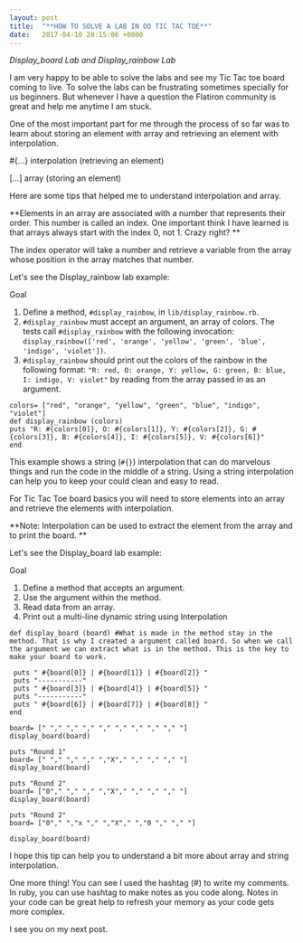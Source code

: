```yaml
---
layout: post
title:  "**HOW TO SOLVE A LAB IN OO TIC TAC TOE**"
date:   2017-04-10 20:15:06 +0000
---
```



*Display_board Lab and Display_rainbow Lab*

I am very happy to be able to solve the labs and see my Tic Tac toe board coming to live. To solve the labs can be frustrating sometimes specially for us beginners. But whenever I have a question the Flatiron community is great and help me anytime I am stuck. 

One of the most important part for me through the process of so far was to learn about storing an element with array and retrieving an element with interpolation. 

#{...}     interpolation (retrieving an element)

   […]     array (storing an element) 
	
Here are some tips that helped me to understand interpolation and array.

**Elements in an array are associated with a number that represents their order. This number is called an
index. One important think I have learned is that arrays always start with the index 0, not 1. Crazy right? **

The index operator will take a number and retrieve a variable from the array whose position in the array matches that number. 

Let's see the Display_rainbow lab example:

Goal

1. Define a method, `#display_rainbow`, in `lib/display_rainbow.rb`.
2. `#display_rainbow` must accept an argument, an array of colors. The tests call `#display_rainbow` with the following invocation: `display_rainbow(['red', 'orange', 'yellow', 'green', 'blue', 'indigo', 'violet'])`.
3. `#display_rainbow` should print out the colors of the rainbow in the following format: `"R: red, O: orange, Y: yellow, G: green, B: blue, I: indigo, V: violet"` by reading from the array passed in as an argument. 

```
colors= ["red", "orange", "yellow", "green", "blue", "indigo", "violet"]
def display_rainbow (colors) 
puts "R: #{colors[0]}, O: #{colors[1]}, Y: #{colors[2]}, G: #{colors[3]}, B: #{colors[4]}, I: #{colors[5]}, V: #{colors[6]}"
end
```

This example shows a string (`#{}`) interpolation that can do marvelous things and run the code in the middle of a string. Using a string interpolation can help you to keep your could clean and easy to read.

For Tic Tac Toe board basics you will need to store elements into an array and retrieve the elements with interpolation. 

**Note: Interpolation can be used to extract the element from the array and to print the board.
**

Let's see the Display_board lab example:

Goal

1. Define a method that accepts an argument.
2. Use the argument within the method.
3. Read data from an array.
4. Print out a multi-line dynamic string using Interpolation

```
def display_board (board) #What is made in the method stay in the method. That is why I created a argument called board. So when we call the argument we can extract what is in the method. This is the key to make your board to work.

 puts " #{board[0]} | #{board[1]} | #{board[2]} "
 puts "-----------"
 puts " #{board[3]} | #{board[4]} | #{board[5]} "
 puts "-----------"
 puts " #{board[6]} | #{board[7]} | #{board[8]} "
end

board= [" "," "," "," "," "," "," "," "," "]
display_board(board)

puts "Round 1"
board= [" "," "," "," ","X"," "," "," "," "]
display_board(board)

puts "Round 2"
board= ["0"," "," "," ","X"," "," "," "," "]
display_board(board)

puts "Round 2"
board= ["0"," ","x "," ","X"," ","0 "," "," "]

display_board(board)

```

I hope this tip can help you to understand a bit more about array and string interpolation. 

One more thing! You can see I used the hashtag (#) to write my comments. In ruby, you can use hashtag to make notes as you code along. Notes in your code can be great help to refresh your memory as your code gets more complex.

I see you on my next post.




